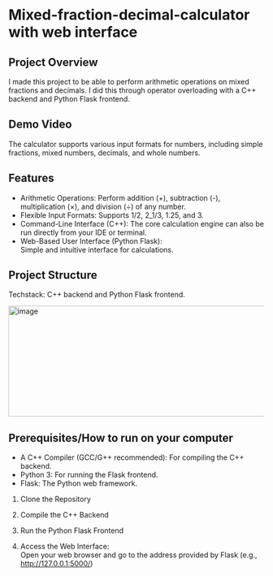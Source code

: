 # Mixed-fraction-decimal-calculator with web interface

## Project Overview

I made this project to be able to perform arithmetic operations on mixed fractions and decimals. I did this through operator overloading with a C++ backend and Python Flask frontend. 

## Demo Video

The calculator supports various input formats for numbers, including simple fractions, mixed numbers, decimals, and whole numbers.

## Features

- Arithmetic Operations: Perform addition (+), subtraction (-), multiplication (×), and division (÷) of any number. 
- Flexible Input Formats: Supports 1/2, 2_1/3, 1.25, and 3.
- Command-Line Interface (C++): The core calculation engine can also be run directly from your IDE or terminal.
- Web-Based User Interface (Python Flask):  
  Simple and intuitive interface for calculations.

## Project Structure

Techstack: C++ backend and Python Flask frontend.

<img width="619" height="218" alt="image" src="https://github.com/user-attachments/assets/3f618758-acc1-40fe-a3e9-b8ad1369cb56" />

## Prerequisites/How to run on your computer

- A C++ Compiler (GCC/G++ recommended): For compiling the C++ backend.
- Python 3: For running the Flask frontend.
- Flask: The Python web framework.

1. Clone the Repository 

2. Compile the C++ Backend

3. Run the Python Flask Frontend  
   
4. Access the Web Interface:  
Open your web browser and go to the address provided by Flask (e.g., http://127.0.0.1:5000/)
